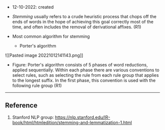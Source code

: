 - 12-10-2022: created

- _Stemming_ usually refers to a crude heuristic process that chops off the ends of words in the hope of achieving this goal correctly most of the time, and often includes the removal of derivational affixes. (R1)

- Most common algorithm for stemming
	- Porter's algorithm



![[Pasted image 20221012141143.png]]
- Figure: Porter's algorithm consists of 5 phases of word reductions, applied sequentially. Within each phase there are various conventions to select rules, such as selecting the rule from each rule group that applies to the longest suffix. In the first phase, this convention is used with the following rule group (R1) 



---
## Reference

1. Stanford NLP group: https://nlp.stanford.edu/IR-book/html/htmledition/stemming-and-lemmatization-1.html